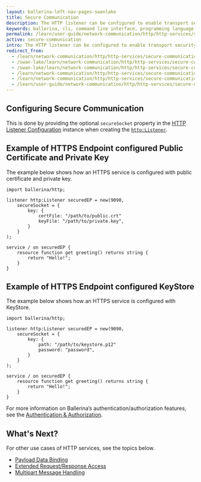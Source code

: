 ```yaml
---
layout: ballerina-left-nav-pages-swanlake
title: Secure Communication
description: The HTTP listener can be configured to enable transport security to restrict to HTTPS clients for communication. 
keywords: ballerina, cli, command line interface, programming language
permalink: /learn/user-guide/network-communication/http/http-services/secure-communication/
active: secure-communication
intro: The HTTP listener can be configured to enable transport security to restrict to HTTPS clients for communication. 
redirect_from:
  - /learn/network-communication/http/http-services/secure-communication
  - /swan-lake/learn/network-communication/http/http-services/secure-communication/
  - /swan-lake/learn/network-communication/http/http-services/secure-communication
  - /learn/network-communication/http/http-services/secure-communication/
  - /learn/network-communication/http/http-services/secure-communication/
  - /learn/user-guide/network-communication/http/http-services/secure-communication
---
```


## Configuring Secure Communication

This is done by providing the optional `secureSocket` property in the [HTTP Listener Configuration](https://docs.central.ballerina.io/ballerina/http/latest/records/ListenerConfiguration) instance when creating the [`http:Listener`](https://docs.central.ballerina.io/ballerina/http/latest/listeners/Listener).

## Example of HTTPS Endpoint configured Public Certificate and Private Key

The example below shows how an HTTPS service is configured with public certificate and private key.

```ballerina
import ballerina/http;

listener http:Listener securedEP = new(9090,
    secureSocket = {
        key: {
            certFile: "/path/to/public.crt"
            keyFile: "/path/to/private.key",
        }
    }
);

service / on securedEP {
    resource function get greeting() returns string {
        return "Hello!";
    }
}
```

## Example of HTTPS Endpoint configured KeyStore

The example below shows how an HTTPS service is configured with KeyStore.

```ballerina
import ballerina/http;
 
listener http:Listener securedEP = new(9090,
    secureSocket = {
        key: {
            path: "/path/to/keystore.p12"
            password: "password",
        }
    }
);
 
service / on securedEP {
    resource function get greeting() returns string {
        return "Hello!";
    }
}
```

For more information on Ballerina’s authentication/authorization features, see the [Authentication & Authorization](/learn/user-guide/security/authentication-and-authorization/).

## What's Next?

For other use cases of HTTP services, see the topics below.

- [Payload Data Binding](/learn/network-communication/http/http-services/payload-data-binding/)
- [Extended Request/Response Access](/learn/network-communication/http/http-services/extended-request-response-access/)
- [Multipart Message Handling](/learn/network-communication/http/http-services/multipart-message-handling/)

<style> #tree-expand-all, #tree-collapse-all, .cTocElements {display:none;} .cGitButtonContainer {padding-left: 40px;} </style>
